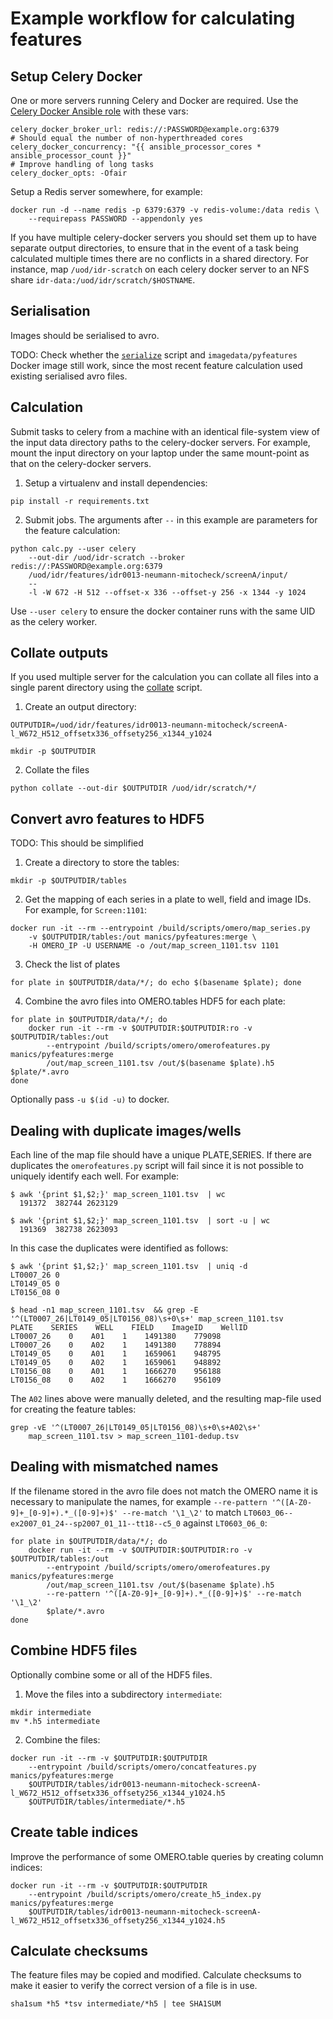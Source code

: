# Example workflow for calculating features

## Setup Celery Docker

One or more servers running Celery and Docker are required.
Use the [Celery Docker Ansible role](https://github.com/openmicroscopy/ansible-role-celery-docker/tree/0.1.0) with these vars:

```
celery_docker_broker_url: redis://:PASSWORD@example.org:6379
# Should equal the number of non-hyperthreaded cores
celery_docker_concurrency: "{{ ansible_processor_cores * ansible_processor_count }}"
# Improve handling of long tasks
celery_docker_opts: -Ofair
```

Setup a Redis server somewhere, for example:

```
docker run -d --name redis -p 6379:6379 -v redis-volume:/data redis \
    --requirepass PASSWORD --appendonly yes
```

If you have multiple celery-docker servers you should set them up to have separate output directories, to ensure that in the event of a task being calculated multiple times there are no conflicts in a shared directory.
For instance, map `/uod/idr-scratch` on each celery docker server to an NFS share `idr-data:/uod/idr/scratch/$HOSTNAME`.


## Serialisation

Images should be serialised to avro.

TODO: Check whether the [`serialize`](serialize) script and `imagedata/pyfeatures` Docker image still work, since the most recent feature calculation used existing serialised avro files.


## Calculation

Submit tasks to celery from a machine with an identical file-system view of the input data directory paths to the celery-docker servers.
For example, mount the input directory on your laptop under the same mount-point as that on the celery-docker servers.

1. Setup a virtualenv and install dependencies:

```
pip install -r requirements.txt
```

2. Submit jobs.
The arguments after `--` in this example are parameters for the feature calculation:

```
python calc.py --user celery
    --out-dir /uod/idr-scratch --broker redis://:PASSWORD@example.org:6379
    /uod/idr/features/idr0013-neumann-mitocheck/screenA/input/
    --
    -l -W 672 -H 512 --offset-x 336 --offset-y 256 -x 1344 -y 1024
```

Use `--user celery` to ensure the docker container runs with the same UID as the celery worker.


## Collate outputs

If you used multiple server for the calculation you can collate all files into a single parent directory using the [collate](collate) script.

1. Create an output directory:

```
OUTPUTDIR=/uod/idr/features/idr0013-neumann-mitocheck/screenA-l_W672_H512_offsetx336_offsety256_x1344_y1024

mkdir -p $OUTPUTDIR
```

2. Collate the files

```
python collate --out-dir $OUTPUTDIR /uod/idr/scratch/*/
```


## Convert avro features to HDF5

TODO: This should be simplified

1. Create a directory to store the tables:

```
mkdir -p $OUTPUTDIR/tables
```

2. Get the mapping of each series in a plate to well, field and image IDs.
For example, for `Screen:1101`:

```
docker run -it --rm --entrypoint /build/scripts/omero/map_series.py
    -v $OUTPUTDIR/tables:/out manics/pyfeatures:merge \
    -H OMERO_IP -U USERNAME -o /out/map_screen_1101.tsv 1101
```

3. Check the list of plates

```
for plate in $OUTPUTDIR/data/*/; do echo $(basename $plate); done
```

4. Combine the avro files into OMERO.tables HDF5 for each plate:

```
for plate in $OUTPUTDIR/data/*/; do
    docker run -it --rm -v $OUTPUTDIR:$OUTPUTDIR:ro -v $OUTPUTDIR/tables:/out
        --entrypoint /build/scripts/omero/omerofeatures.py manics/pyfeatures:merge
        /out/map_screen_1101.tsv /out/$(basename $plate).h5 $plate/*.avro
done
```

Optionally pass `-u $(id -u)` to docker.


## Dealing with duplicate images/wells

Each line of the map file should have a unique PLATE,SERIES.
If there are duplicates the `omerofeatures.py` script will fail since it is not possible to uniquely identify each well.
For example:

```
$ awk '{print $1,$2;}' map_screen_1101.tsv  | wc
  191372  382744 2623129

$ awk '{print $1,$2;}' map_screen_1101.tsv  | sort -u | wc
  191369  382738 2623093
```

In this case the duplicates were identified as follows:

```
$ awk '{print $1,$2;}' map_screen_1101.tsv  | uniq -d
LT0007_26 0
LT0149_05 0
LT0156_08 0

$ head -n1 map_screen_1101.tsv  && grep -E '^(LT0007_26|LT0149_05|LT0156_08)\s+0\s+' map_screen_1101.tsv
PLATE    SERIES    WELL    FIELD    ImageID    WellID
LT0007_26    0    A01    1    1491380    779098
LT0007_26    0    A02    1    1491380    778894
LT0149_05    0    A01    1    1659061    948795
LT0149_05    0    A02    1    1659061    948892
LT0156_08    0    A01    1    1666270    956188
LT0156_08    0    A02    1    1666270    956109
```

The `A02` lines above were manually deleted, and the resulting map-file used for creating the feature tables:

```
grep -vE '^(LT0007_26|LT0149_05|LT0156_08)\s+0\s+A02\s+'
    map_screen_1101.tsv > map_screen_1101-dedup.tsv
```


## Dealing with mismatched names

If the filename stored in the avro file does not match the OMERO name it is necessary to manipulate the names, for example `--re-pattern '^([A-Z0-9]+_[0-9]+).*_([0-9]+)$' --re-match '\1_\2'` to match `LT0603_06--ex2007_01_24--sp2007_01_11--tt18--c5_0` against `LT0603_06_0`:

```
for plate in $OUTPUTDIR/data/*/; do
    docker run -it --rm -v $OUTPUTDIR:$OUTPUTDIR:ro -v $OUTPUTDIR/tables:/out
        --entrypoint /build/scripts/omero/omerofeatures.py manics/pyfeatures:merge
        /out/map_screen_1101.tsv /out/$(basename $plate).h5
        --re-pattern '^([A-Z0-9]+_[0-9]+).*_([0-9]+)$' --re-match '\1_\2'
        $plate/*.avro
done
```


## Combine HDF5 files

Optionally combine some or all of the HDF5 files.

1. Move the files into a subdirectory `intermediate`:

```
mkdir intermediate
mv *.h5 intermediate
```

2. Combine the files:

```
docker run -it --rm -v $OUTPUTDIR:$OUTPUTDIR
    --entrypoint /build/scripts/omero/concatfeatures.py manics/pyfeatures:merge
    $OUTPUTDIR/tables/idr0013-neumann-mitocheck-screenA-l_W672_H512_offsetx336_offsety256_x1344_y1024.h5
    $OUTPUTDIR/tables/intermediate/*.h5
```


## Create table indices

Improve the performance of some OMERO.table queries by creating column indices:

```
docker run -it --rm -v $OUTPUTDIR:$OUTPUTDIR
    --entrypoint /build/scripts/omero/create_h5_index.py manics/pyfeatures:merge
    $OUTPUTDIR/tables/idr0013-neumann-mitocheck-screenA-l_W672_H512_offsetx336_offsety256_x1344_y1024.h5
```


## Calculate checksums

The feature files may be copied and modified.
Calculate checksums to make it easier to verify the correct version of a file is in use.

```
sha1sum *h5 *tsv intermediate/*h5 | tee SHA1SUM
```
